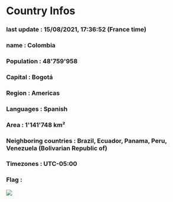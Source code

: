 # Country  Infos
### last update : 15/08/2021, 17:36:52 (France time)

### name : Colombia
### Population : 48'759'958
### Capital : Bogotá
### Region : Americas
### Languages : Spanish
### Area : 1'141'748 km²
### Neighboring countries : Brazil, Ecuador, Panama, Peru, Venezuela (Bolivarian Republic of)
### Timezones : UTC-05:00

### Flag :
![](https://restcountries.eu/data/col.svg)